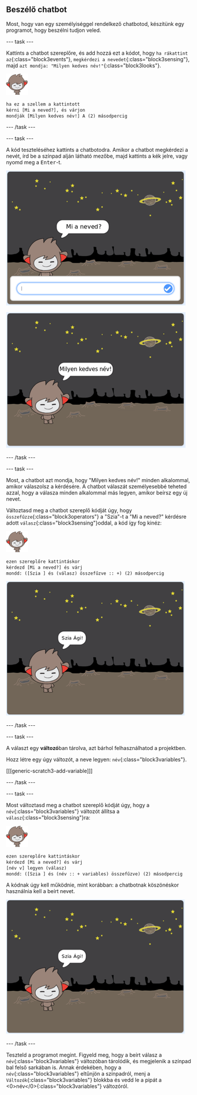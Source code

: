 ## Beszélő chatbot

Most, hogy van egy személyiséggel rendelkező chatbotod, készítünk egy programot, hogy beszélni tudjon veled.

\--- task \---

Kattints a chatbot szereplőre, és add hozzá ezt a kódot, hogy `ha rákattint az`{:class="block3events"}, `megkérdezi a nevedet`{:class="block3sensing"}, majd `azt mondja: "Milyen kedves név!"`{:class="block3looks"}.

![nano sprite](images/nano-sprite.png)

```blocks3
ha ez a szellem a kattintott
kérni [Mi a neved?], és várjon
mondják [Milyen kedves név!] A (2) másodpercig
```

\--- /task \---

\--- task \---

A kód teszteléséhez kattints a chatbotodra. Amikor a chatbot megkérdezi a nevét, írd be a színpad alján látható mezőbe, majd kattints a kék jelre, vagy nyomd meg a <kbd>Enter</kbd>-t.

![Chatbot válasz tesztelése](images/chatbot-ask-test1.png)

![Chatbot válasz tesztelése](images/chatbot-ask-test2.png)

\--- /task \---

\--- task \---

Most, a chatbot azt mondja, hogy "Milyen kedves név!" minden alkalommal, amikor válaszolsz a kérdésére. A chatbot válaszát személyesebbé teheted azzal, hogy a válasza minden alkalommal más legyen, amikor beírsz egy új nevet.

Változtasd meg a chatbot szereplő kódját úgy, hogy `összefűzze`{:class="block3operators"} a "Szia"-t a "Mi a neved?" kérdésre adott `válasz`{:class="block3sensing"}oddal, a kód így fog kinéz:

![nano sprite](images/nano-sprite.png)

```blocks3
ezen szereplőre kattintáskor
kérdezd [Mi a neved?] és várj
mondd: ([Szia ] és (válasz) összefűzve :: +) (2) másodpercig
```

![Testreszabott válasz tesztelése](images/chatbot-answer-test.png)

\--- /task \---

\--- task \---

A választ egy **változó**ban tárolva, azt bárhol felhasználhatod a projektben.

Hozz létre egy úgy változót, a neve legyen: `név`{:class="block3variables"}.

[[[generic-scratch3-add-variable]]]

\--- /task \---

\--- task \---

Most változtasd meg a chatbot szereplő kódját úgy, hogy a `név`{:class="block3variables"} változót állítsa a `válasz`{:class="block3sensing"}ra:

![nano sprite](images/nano-sprite.png)

```blocks3
ezen szereplőre kattintáskor
kérdezd [Mi a neved?] és várj
[név v] legyen (válasz)
mondd: ([Szia ] és (név :: + variables) összefűzve) (2) másodpercig
```

A kódnak úgy kell működnie, mint korábban: a chatbotnak köszönéskor használnia kell a beírt nevet.

![Testreszabott válasz tesztelése](images/chatbot-answer-test.png)

\--- /task \---

Teszteld a programot megint. Figyeld meg, hogy a beírt válasz a `név`{:class="block3variables"} változóban tárolódik, és megjelenik a színpad bal felső sarkában is. Annak érdekében, hogy a `név`{:class="block3variables"} eltűnjön a színpadról, menj a `Változók`{:class="block3variables"} blokkba és vedd le a pipát a <0>név</0>{:class="block3variables"} változóról.